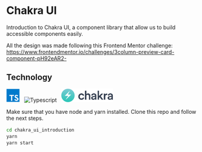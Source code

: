 # Chakra UI
Introduction to Chakra UI, a component library that allow us to build accessible components easily.

All the design was made following this Frontend Mentor challenge: https://www.frontendmentor.io/challenges/3column-preview-card-component-pH92eAR2-

## Technology
<img height="35" title="Typescript" alt="Typescript" src="https://raw.githubusercontent.com/devicons/devicon/master/icons/typescript/typescript-original.svg"> &nbsp; 
<img height="35" title="Typescript" alt="Typescript" src="https://upload.wikimedia.org/wikipedia/commons/thumb/a/a7/React-icon.svg/2300px-React-icon.svg.png"> &nbsp;
<img height="35" title="Typescript" alt="Typescript" src="https://raw.githubusercontent.com/feguedi/cra-template-chakra-ui-base/HEAD/assets/logo-colored@2x.png"> &nbsp;

Make sure that you have node and yarn installed. Clone this repo and follow
the next steps.

```sh
cd chakra_ui_introduction
yarn
yarn start
```
